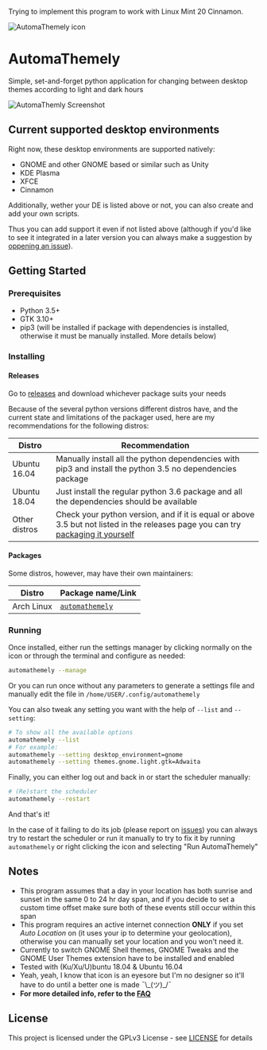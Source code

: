 Trying to implement this program to work with Linux Mint 20 Cinnamon.


![AutomaThemely icon](automathemely/lib/automathemely_large.svg)

# AutomaThemely

Simple, set-and-forget python application for changing between desktop themes according to light and dark hours

![AutomaThemly Screenshot](https://user-images.githubusercontent.com/29585778/50742182-de28f880-11c4-11e9-8039-4bfd20426a21.png)


## Current supported desktop environments

Right now, these desktop environments are supported natively:

* GNOME and other GNOME based or similar such as Unity
* KDE Plasma
* XFCE
* Cinnamon

Additionally, wether your DE is listed above or not, you can also create and add your own scripts.

Thus you can add support it even if not listed above (although if you'd like to see it integrated in a later version you can always make a suggestion by [oppening an issue](https://github.com/C2N14/AutomaThemely/issues)).

## Getting Started

### Prerequisites

* Python 3.5+
* GTK 3.10+
* pip3 (will be installed if package with dependencies is installed, otherwise it must be manually installed. More details below)

### Installing

#### Releases

Go to [releases](https://github.com/C2N14/AutomaThemely/releases) and download whichever package suits your needs

Because of the several python versions different distros have, and the current state and limitations of the packager used, here are my recommendations for the following distros:

| Distro | Recommendation |
| --- | --- |
| Ubuntu 16.04 | Manually install all the python dependencies with pip3 and install the python 3.5 no dependencies package |
| Ubuntu 18.04 | Just install the regular python 3.6 package and all the dependencies should be available |
| Other distros | Check your python version, and if it is equal or above 3.5 but not listed in the releases page you can try [packaging it yourself](https://github.com/C2N14/AutomaThemely/wiki/Packaging-it-yourself)

#### Packages

Some distros, however, may have their own maintainers:

| Distro | Package name/Link |
| --- | --- |
| Arch Linux | [`automathemely`](https://aur.archlinux.org/packages/automathemely/)

### Running

Once installed, either run the settings manager by clicking normally on the icon or through the terminal and configure as needed:

```bash
automathemely --manage
```

Or you can run once without any parameters to generate a settings file and manually edit the file in `/home/USER/.config/automathemely`

You can also tweak any setting you want with the help of `--list` and `--setting`:

```bash
# To show all the available options
automathemely --list
# For example:
automathemely --setting desktop_environment=gnome
automathemely --setting themes.gnome.light.gtk=Adwaita
```

Finally, you can either log out and back in or start the scheduler manually:

```bash
# (Re)start the scheduler
automathemely --restart
```

And that's it!


In the case of it failing to do its job (please report on [issues](https://github.com/C2N14/AutomaThemely/issues)) you can always try to restart the scheduler or run it manually to try to fix it by running `automathemely` or right clicking the icon and selecting "Run AutomaThemely"

## Notes

* This program assumes that a day in your location has both sunrise and sunset in the same 0 to 24 hr day span, and if you decide to set a custom time offset make sure both of these events still occur within this span
* This program requires an active internet connection **ONLY** if you set *Auto Location* on (it uses your ip to determine your geolocation), otherwise you can manually set your location and you won't need it.
* Currently to switch GNOME Shell themes, GNOME Tweaks and the GNOME User Themes extension have to be installed and enabled
* Tested with (Ku/Xu/U)buntu 18.04 & Ubuntu 16.04
* Yeah, yeah, I know that icon is an eyesore but I'm no designer so it'll have to do until a better one is made ¯\\\_(ツ)_/¯
* **For more detailed info, refer to the [FAQ](https://github.com/C2N14/AutomaThemely/wiki/FAQ)**

## License

This project is licensed under the GPLv3 License - see [LICENSE](LICENSE) for details
